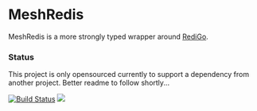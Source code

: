 MeshRedis
======
MeshRedis is a more strongly typed wrapper around [RediGo](https://github.com/garyburd/redigo).

### Status
This project is only opensourced currently to support a dependency from another project. Better readme to follow shortly...

[![Build Status](https://travis-ci.org/meshhq/meshRedis.svg?branch=master)](https://travis-ci.org/meshhq/meshRedis)
![](https://img.shields.io/badge/license-MIT-blue.svg)
